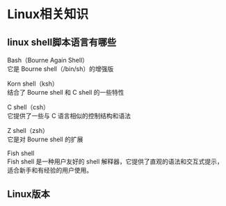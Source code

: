 # Linux相关知识

## linux shell脚本语言有哪些
Bash（Bourne Again Shell）   
  它是 Bourne shell（/bin/sh）的增强版   

Korn shell（ksh）   
  结合了 Bourne shell 和 C shell 的一些特性   

C shell（csh）   
  它提供了一些与 C 语言相似的控制结构和语法   

Z shell（zsh）   
  它是对 Bourne shell 的扩展   
  
Fish shell   
  Fish shell 是一种用户友好的 shell 解释器，它提供了直观的语法和交互式提示，适合新手和有经验的用户使用。   

## Linux版本
